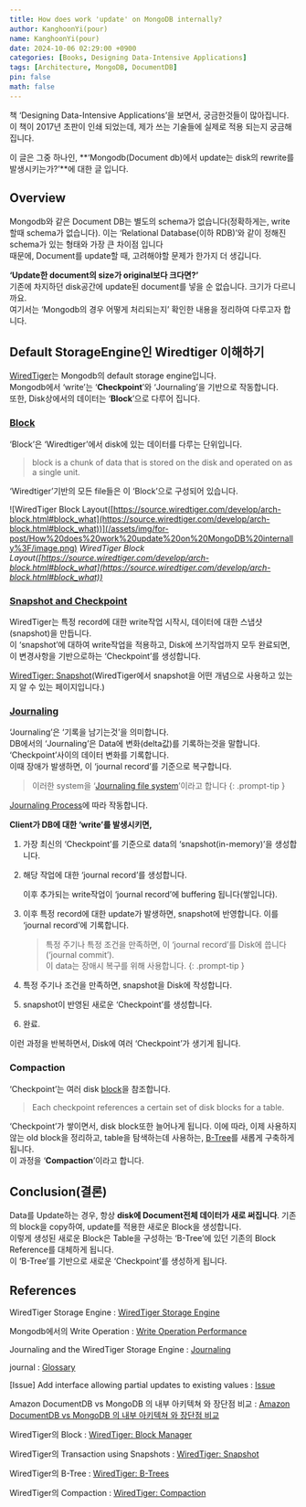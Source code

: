 ```yaml
---
title: How does work 'update' on MongoDB internally?
author: KanghoonYi(pour)
name: KanghoonYi(pour)
date: 2024-10-06 02:29:00 +0900
categories: [Books, Designing Data-Intensive Applications]
tags: [Architecture, MongoDB, DocumentDB]
pin: false
math: false
---
```


책 ‘Designing Data-Intensive Applications’을 보면서, 궁금한것들이 많아집니다.  
이 책이 2017년 초판이 인쇄 되었는데, 제가 쓰는 기술들에 실제로 적용 되는지 궁금해집니다.  
  
이 글은 그중 하나인, **‘Mongodb(Document db)에서 update는 disk의 rewrite를 발생시키는가?’**에 대한 글 입니다.

## Overview

Mongodb와 같은 Document DB는 별도의 schema가 없습니다(정확하게는, write할때 schema가 없습니다). 이는 ‘Relational Database(이하 RDB)’와 같이 정해진 schema가 있는 형태와 가장 큰 차이점 입니다  
때문에, Document를 update할 때, 고려해야할 문제가 한가지 더 생깁니다.  

**‘Update한 document의 size가 original보다 크다면?’**  
기존에 차지하던 disk공간에 update된 document를 넣을 순 없습니다. 크기가 다르니까요.  
여기서는 ‘Mongodb의 경우 어떻게 처리되는지’ 확인한 내용을 정리하여 다루고자 합니다.

## Default StorageEngine인 Wiredtiger 이해하기

[WiredTiger](https://www.mongodb.com/ko-kr/docs/manual/core/wiredtiger/)는 Mongodb의 default storage engine입니다.  
Mongodb에서 ‘write’는 ‘**Checkpoint**’와 ‘Journaling’을 기반으로 작동합니다.  
또한, Disk상에서의 데이터는 ‘**Block**’으로 다루어 집니다.

### [Block](https://source.wiredtiger.com/develop/arch-block.html#block_what)

‘Block’은 ‘Wiredtiger’에서 disk에 있는 데이터를 다루는 단위입니다.

> block is a chunk of data that is stored on the disk and operated on as a single unit.

‘Wiredtiger’기반의 모든 file들은 이 ‘Block’으로 구성되어 있습니다.

![WiredTiger Block Layout([https://source.wiredtiger.com/develop/arch-block.html#block_what](https://source.wiredtiger.com/develop/arch-block.html#block_what))](/assets/img/for-post/How%20does%20work%20update%20on%20MongoDB%20internally%3F/image.png)
_WiredTiger Block Layout([https://source.wiredtiger.com/develop/arch-block.html#block_what](https://source.wiredtiger.com/develop/arch-block.html#block_what))_

### [Snapshot and Checkpoint](https://www.mongodb.com/docs/manual/core/wiredtiger/#snapshots-and-checkpoints)

WiredTiger는 특정 record에 대한 write작업 시작시, 데이터에 대한 스냅샷(snapshot)을 만듭니다.  
이 ‘snapshot’에 대하여 write작업을 적용하고, Disk에 쓰기작업까지 모두 완료되면, 이 변경사항을 기반으로하는 ‘Checkpoint’를 생성합니다.

[WiredTiger: Snapshot](https://source.wiredtiger.com/develop/arch-snapshot.html#snapshot_transaction)(WiredTiger에서 snapshot을 어떤 개념으로 사용하고 있는지 알 수 있는 페이지입니다.)

### [Journaling](https://www.mongodb.com/docs/manual/core/journaling/)

‘Journaling’은 ‘기록을 남기는것’을 의미합니다.  
DB에서의 ‘Journaling’은 Data에 변화(delta값)를 기록하는것을 말합니다.  
‘Checkpoint’사이의 데이터 변화를 기록합니다.  
이때 장애가 발생하면, 이 ‘journal record’를 기준으로 복구합니다.

> 이러한 system을 ‘[Journaling file system](https://en.wikipedia.org/wiki/Journaling_file_system)’이라고 합니다
{: .prompt-tip }

[Journaling Process](https://www.mongodb.com/ko-kr/docs/manual/core/journaling/#journaling-process)에 따라 작동합니다.  
  
**Client가 DB에 대한 ‘write’를 발생시키면,**

1. 가장 최신의 ‘Checkpoint’를 기준으로 data의 ‘snapshot(in-memory)’을 생성합니다.
2. 해당 작업에 대한 ‘journal record’를 생성합니다.

   이후 추가되는 write작업이 ‘journal record’에 buffering 됩니다(쌓입니다).

3. 이후 특정 record에 대한 update가 발생하면, snapshot에 반영합니다.
   이를 ‘journal record’에 기록합니다.

   > 특정 주기나 특정 조건을 만족하면, 이 ‘journal record’를 Disk에 씁니다(’journal commit’).  
   > 이 data는 장애시 복구를 위해 사용합니다.
   {: .prompt-tip }

4. 특정 주기나 조건을 만족하면, snapshot을 Disk에 작성합니다.
5. snapshot이 반영된 새로운 ‘Checkpoint’를 생성합니다.
6. 완료.

이런 과정을 반복하면서, Disk에 여러 ‘Checkpoint’가 생기게 됩니다.

### Compaction

‘Checkpoint’는 여러 disk [block](https://source.wiredtiger.com/develop/arch-block.html)을 참조합니다.  
> Each checkpoint references a certain set of disk blocks for a table.

‘Checkpoint’가 쌓이면서, disk block또한 늘어나게 됩니다. 이에 따라, 이제 사용하지 않는 old block을 정리하고, table을 탐색하는데 사용하는, [B-Tree](https://source.wiredtiger.com/11.0.0/arch-btree.html)를 새롭게 구축하게 됩니다.  
이 과정을 ‘**Compaction**’이라고 합니다.

## Conclusion(결론)

Data를 Update하는 경우, 항상 **disk에 Document전체 데이터가 새로 써집니다**. 기존의 block을 copy하여, update를 적용한 새로운 Block을 생성합니다.  
이렇게 생성된 새로운 Block은 Table을 구성하는 ‘B-Tree’에 있던 기존의 Block Reference를 대체하게 됩니다.  
이 ‘B-Tree’를 기반으로 새로운 ‘Checkpoint’를 생성하게 됩니다.

## References

WiredTiger Storage Engine
: [WiredTiger Storage Engine](https://www.mongodb.com/docs/manual/core/wiredtiger/)

Mongodb에서의 Write Operation
: [Write Operation Performance](https://www.mongodb.com/docs/manual/core/write-performance/#journaling)

Journaling and the WiredTiger Storage Engine
: [Journaling](https://www.mongodb.com/docs/manual/core/journaling/#journaling-and-the-wiredtiger-storage-engine)

journal
: [Glossary](https://www.mongodb.com/docs/manual/reference/glossary/#std-term-journal)

\[Issue\] Add interface allowing partial updates to existing values
: [Issue](https://jira.mongodb.org/browse/WT-2972)

Amazon DocumentDB vs MongoDB 의 내부 아키텍쳐 와 장단점 비교
: [Amazon DocumentDB vs MongoDB 의 내부 아키텍쳐 와 장단점 비교](https://www.slideshare.net/awskorea/t1s2pdf#11)

WiredTiger의 Block
: [WiredTiger: Block Manager](https://source.wiredtiger.com/develop/arch-block.html#block_what)

WiredTiger의 Transaction using Snapshots
: [WiredTiger: Snapshot](https://source.wiredtiger.com/develop/arch-snapshot.html#snapshot_transaction)

WiredTiger의 B-Tree
: [WiredTiger: B-Trees](https://source.wiredtiger.com/11.0.0/arch-btree.html)

WiredTiger의 Compaction
: [WiredTiger: Compaction](https://source.wiredtiger.com/11.0.0/arch-compact.html)

